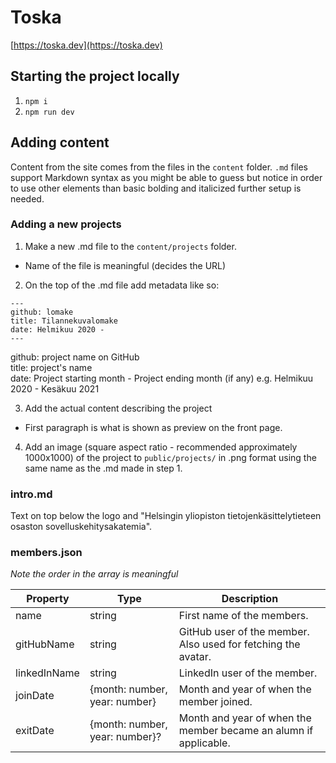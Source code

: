 # Toska

[https://toska.dev](https://toska.dev)

## Starting the project locally

1. `npm i`
2. `npm run dev`

## Adding content

Content from the site comes from the files in the `content` folder. `.md` files support Markdown syntax as you might be able to guess but notice in order to use other elements than basic bolding and italicized further setup is needed.

### Adding a new projects

1. Make a new .md file to the `content/projects` folder.

- Name of the file is meaningful (decides the URL)

2. On the top of the .md file add metadata like so:

```
---
github: lomake
title: Tilannekuvalomake
date: Helmikuu 2020 -
---
```

github: project name on GitHub  
title: project's name  
date: Project starting month - Project ending month (if any) e.g. Helmikuu 2020 - Kesäkuu 2021

3. Add the actual content describing the project

- First paragraph is what is shown as preview on the front page.

4. Add an image (square aspect ratio - recommended approximately 1000x1000) of the project to `public/projects/` in .png format using the same name as the .md made in step 1.

### intro.md

Text on top below the logo and "Helsingin yliopiston tietojenkäsittelytieteen osaston sovelluskehitysakatemia".

### members.json

_Note the order in the array is meaningful_

| Property     | Type                           | Description                                                      |
| ------------ | ------------------------------ | ---------------------------------------------------------------- |
| name         | string                         | First name of the members.                                       |
| gitHubName   | string                         | GitHub user of the member. Also used for fetching the avatar.    |
| linkedInName | string                         | LinkedIn user of the member.                                     |
| joinDate     | {month: number, year: number}  | Month and year of when the member joined.                        |
| exitDate     | {month: number, year: number}? | Month and year of when the member became an alumn if applicable. |
